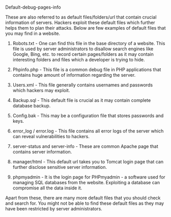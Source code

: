 # 

Default-debug-pages-info

These are also referred to as default files/folders/url that contain crucial information of servers. Hackers exploit these default files which further helps them to plan their attacks. Below are few examples of default files that you may find in a website.

1. Robots.txt - One can find this file in the base directory of a website. This file is used by server administrators to disallow search engines like Google, Bing, etc. to record certain pages/folders as it may contain interesting folders and files which a developer is trying to hide.

2. Phpinfo.php - This file is a common debug file in PHP applications that contains huge amount of information regarding the server.

3. Users.xml - This file generally contains usernames and passwords which hackers may exploit.

4. Backup.sql - This default file is crucial as it may contain complete database backup.

5. Config.bak - This may be a configuration file that stores passwords and keys.

6. error_log / error.log - This file contains all error logs of the server which can reveal vulnerabilities to hackers.

7. server-status and server-info - These are common Apache page that contains server information.

8. manager/html - This default url takes you to Tomcat login page that can further disclose sensitive server information.

9. phpmyadmin - It is the login page for PHPmyadmin - a software used for managing SQL databases from the website. Exploiting a database can compromise all the data inside it.

Apart from these, there are many more default files that you should check and search for. You might not be able to find these default files as they may have been restricted by server administrators.
